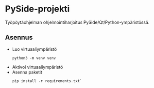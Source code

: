 # PySide-projekti

Työpöytäohjelman ohjelmointiharjoitus PySide/Qt/Python-ympäristössä.

## Asennus

* Luo virtuaaliympäristö
  ```
  python3 -m venv venv
  ```
* Aktivoi virtuaaliympäristö
* Asenna paketit
  ```
  pip install -r requirements.txt`
  ```
